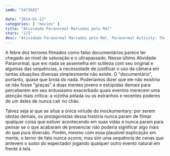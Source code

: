 ```yaml
---
imdb: "2473682"

date: "2014-01-12"
categories: [ "movies" ]
title: "Atividade Paranormal Marcados pelo Mal"
stars: "2/5"
desc: "Atividade Paranormal Marcados pelo Mal. Paranormal Activity: The Marked Ones (USA, 2014). Dirigido por Christopher Landon. Escrito por Christopher Landon, Oren Peli. Com Andrew Jacobs, Jorge Diaz, Gabrielle Walsh, Renee Victor, Noemi Gonzalez, David Saucedo, Gloria Sandoval, Richard Cabral, Carlos Pratts."
---
```

A febre dos terrores filmados como falso documentários parece ter chegado ao nível de saturação e o ultrapassado. Nesse último Atividade Paranormal, que em nada se assemelha em sutileza com seu original e algumas das sequências, a necessidade de justificar o uso da câmera em tantas situações diversas simplesmente não existe. O "documentário", portanto, quase que brota do nada. Poderíamos dizer que ele não existiria se não fosse "graças" a duas mentes jovens e estúpidas demais para perceberem em seu entusiasmo exacerbado quais eventos merecem uma atenção mais crítica: a vizinha pelada ou os estranhos e recentes poderes de um deles de nunca cair no chão.

Talvez seja aí que se situe a única virtude do mockumentary: por serem idiotas demais, os protagonistas dessa história nunca param de filmar qualquer coisa que estiver acontecendo em suas vidas e nunca param para pensar se o que acabaram de presenciar não poderia significar algo mais do que pura diversão. Porém, mesmo com essa plausível explicação em mente, o terror de fato nunca ocorre, mas sim uma sequência de cenas que antevem o susto do espectador jogando qualquer outro evento natural em frente à tela.
